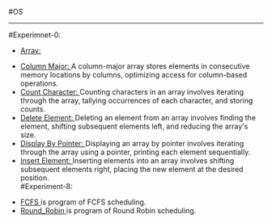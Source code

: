 #OS 
<br><hr>
#Experimnet-0: <br>
* <u> Array: </u> <br>
 - <u> Column Major: </u> A column-major array stores elements in consecutive memory locations by columns, optimizing access for column-based operations. <br>
 - <u> Count Character: </u> Counting characters in an array involves iterating through the array, tallying occurrences of each character, and storing counts. <br>
 - <u> Delete Element: </u> Deleting an element from an array involves finding the element, shifting subsequent elements left, and reducing the array's size. <br>
 - <u> Display By Pointer: </u> Displaying an array by pointer involves iterating through the array using a pointer, printing each element sequentially. <br>
 - <u> Insert Element: </u> Inserting elements into an array involves shifting subsequent elements right, placing the new element at the desired position. <br>
#Experiment-8: <br>
* <u>FCFS </u> is program of FCFS scheduling.<br>
* <u>Round_Robin </u> is program of Round Robin scheduling.
